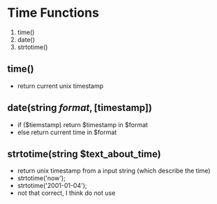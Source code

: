# Time Functions
1. time()
2. date()
3. strtotime()

## time()
- return current unix timestamp

## date(string $format, [$timestamp])
- if ($tiemstamp) return $timestamp in $format
- else return current time in $format

## strtotime(string $text_about_time)
- return unix timestamp from a input string (which describe the time)
- strtotime('now');
- strtotime('2001-01-04');
- not that correct, I think do not use

